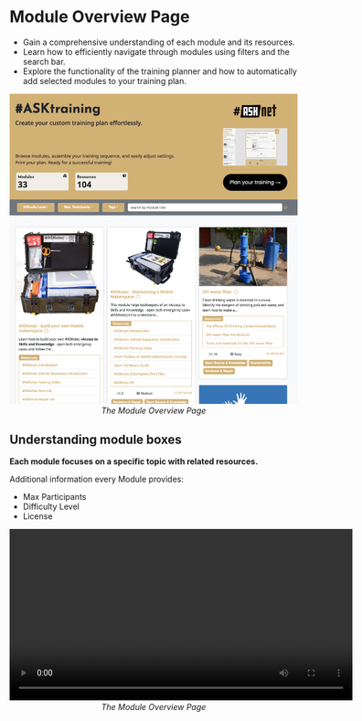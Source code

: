 # Module Overview Page

+ Gain a comprehensive understanding of each module and its resources.
+ Learn how to efficiently navigate through modules using filters and the search bar.
+ Explore the functionality of the training planner and how to automatically add selected modules to your training plan.

<p align="center" width="100%"><img width="600" src="images/module_overview_page/module_overview.png" alt="Module Overview Page"/><br><em>The Module Overview Page</em></p>

## Understanding module boxes
__Each module focuses on a specific topic with related resources.__

Additional information every Module provides:
+ Max Participants
+ Difficulty Level
+ License

<p align="center" width="100%">
<video width="600" <source src="images/module_overview_page/module-topic_additional_info.mov"></source></video>
<br><em>The Module Overview Page</em></p>
